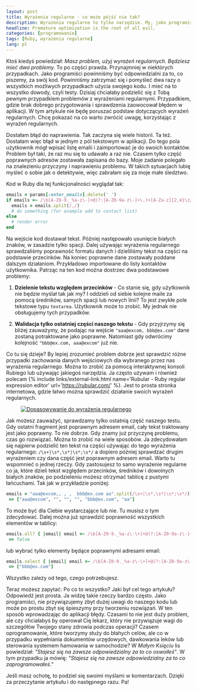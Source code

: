 ```yaml
---
layout: post
title: Wyrażenia regularne - co może pójść nie tak?
description: Wyrażenia regularne to tylko narzędzie. My, jako programiści, musimy używać ich odpowiedzialnie.
headline: Premature optimization is the root of all evil.
categories: [programowanie]
tags: [Ruby, wyrażenia regularne]
lang: pl
---
```


Ktoś kiedyś powiedział: _Masz problem, użyj wyrażeń regularnych. Będziesz mieć dwa problemy._ To po części prawda. Przynajmniej w niektórych przypadkach. Jako programiści powinniśmy być odpowiedzialni za to, co piszemy, za swój kod. Powinniśmy zatrzymać się i pomyśleć dwa razy o wszystkich możliwych przypadkach użycia swojego kodu. I mieć na to wszystko dowody, czyli testy. Dzisiaj chciałaby podzielić się z Tobą pewnym przypadkiem problemów z wyrażeniami regularnymi. Przypadkiem, gdzie brak dobrego przygotowania i sprawdzenia zaowocował błędem w aplikacji. W tym artykule nie będę poruszać podstaw dotyczących wyrażeń regularnych. Chcę pokazać na co warto zwrócić uwagę, korzystając z wyrażeń regularnych.

Dostałam błąd do naprawienia. Tak zaczyna się wiele historii. Ta też. Dostałam więc błąd w jednym z pól tekstowym w aplikacji. Do tego pola użytkownik mógł wpisać listę emalii i zaimportować je do swoich kontaktów. Problem był taki, że raz mu się to udawało a raz nie. Czasem tylko część poprawnych adresów zostawała zapisana do bazy. Moje zadanie polegało na znalezieniu przyczyny i naprawieniu problemu. W takich sytuacjach lubię myśleć o sobie jak o detektywie, więc zabrałam się za moje małe śledztwo.

Kod w Ruby dla tej funkcjonalności wyglądał tak:

```ruby
emails = params[:enter_emails].delete(' ')
if emails =~ /\b[A-Z0-9._%a-z\-]+@(?:[A-Z0-9a-z\-]+\.)+[A-Za-z]{2,4}\z/
  emails = emails.split(/,/)
  # do something (for example add to contact list)
else
  # render error
end
```

Na wejście kod dostawał tekst. Później następowało usunięcie białych znaków, w zasadzie tylko spacji. Dalej używając wyrażenia regularnego sprawdzaliśmy poprawność formatu danych i dzieliliśmy tekst na części na podstawie przecinków. Na koniec poprawne dane zostawały poddane dalszym działaniom. Przykładowo importowane do listy kontaktów użytkownika. Patrząc na ten kod można dostrzec dwa podstawowe problemy:

  1. **Dzielenie tekstu względem przecinków** - Co stanie się, gdy użytkownik nie będzie myślał tak jak my? I oddzieli od siebie kolejne maile za pomocą średników, samych spacji lub nowych linii? To jest zwykłe pole tekstowe typu `textarea`. Użytkownik może to zrobić. My jednak nie obsługujemy tych przypadków.

  2. **Walidacja tylko ostatniej części naszego tekstu** - Gdy przyjrzymy się bliżej zauważymy, że podając na wejście `"aaa@excom, bbb@ex.com"` dane zostaną potraktowane jako poprawne. Natomiast gdy odwrócimy kolejność `"bbb@ex.com, aaa@excom"` już nie.

Co tu się dzieje? By lepiej zrozumieć problem dobrze jest sprawdzić różne przypadki zachowania danych wejściowych dla wybranego przez nas wyrażenia regularnego. Można to zrobić za pomocą interaktywnej konsoli Rubiego lub używając jakiegoś narzędzia. Ja często używam i również polecam
{% include links/external-link.html
   name='Rubular - Ruby regular expression editor'
   url='https://rubular.com/' %}.
Jest to prosta stronka internetowa, gdzie łatwo można sprawdzić działanie swoich wyrażeń regularnych.

<figure>
  <a href="{{ site.baseurl_root }}/images/email-regular-expressions/rubular.png"><img src="{{ site.baseurl_root }}/images/email-regular-expressions/rubular.png" title="Rubular - wyrażenia regularne" alt="Dopasowywanie do wyrażenia regularnego"></a>
</figure>

Jak możesz zauważyć, sprawdzamy tylko ostatnią część naszego testu. Gdy ostatni fragment jest poprawnym adresem email, cały tekst traktowany jest jako poprawny. To nie dobrze. Gdy znamy już przyczynę problemu, czas go rozwiązać. Można to zrobić na wiele sposobów. Ja zdecydowałam się najpierw podzielić ten tekst na części używając do tego wyrażenia regularnego: `/\s+|\s*,\s*|\s*;\s*/` a dopiero później sprawdzać drugim wyrażeniem czy dana część jest poprawnym adresem email. Warto tu wspomnieć o jednej rzeczy. Gdy zastosujesz to samo wyrażenie regularne co ja, które dzieli tekst względem przecinków, średników i dowolnych białych znaków, po podzieleniu możesz otrzymać tablicę z pustymi łańcuchami. Tak jak w przykładzie poniżej:

```ruby
emails = "aaa@excom,, , ,  bbb@ex.com aa".split(/\s+|\s*,\s*|\s*;\s*/)
 => ["aaa@excom", "", "", "", "bbb@ex.com", "aa"]
```

To może być dla Ciebie wystarczające lub nie. Tu musisz o tym zdecydować. Dalej można już sprawdzić poprawność wszystkich elementów w tablicy:

```ruby
emails.all? { |email| email =~ /\b[A-Z0-9._%a-z\-\+]+@(?:[A-Z0-9a-z\-]+\.)+[A-Za-z]{2,4}\z/ }
 => false
```

lub wybrać tylko elementy będące poprawnymi adresami email:

```ruby
emails.select { |email| email =~ /\b[A-Z0-9._%a-z\-\+]+@(?:[A-Z0-9a-z\-]+\.)+[A-Za-z]{2,4}\z/ }
 => ["bbb@ex.com"]
```

Wszystko zależy od tego, czego potrzebujesz.

Teraz możesz zapytać: Po co to wszystko? Jaki był cel tego artykułu? Odpowiedź jest prosta. Ja widzę takie rzeczy bardzo często. Jako programiści, nie przywiązujemy zbyt dużej uwagi do naszego kodu lub może po prostu zbyt się śpieszymy przy tworzeniu rozwiązań. W ten sposób wprowadzając do aplikacji błędy. Czasami to nie jest duży problem, ale czy chciałabyś by operował Cię lekarz, który nie przywiązuje wagi do szczegółów Twojego stany zdrowia podczas operacji? Czasem oprogramowanie, które tworzymy służy do błahych celów, ale co w przypadku wypełniania dokumentów urzędowych, dawkowania leków lub sterowania systemem hamowania w samochodzie? W _Małym Księciu_ lis powiedział: _"Stajesz się na zawsze odpowiedzialny za to co oswoiłeś"_. W tym przypadku ja mówię: _"Stajesz się na zawsze odpowiedzialny za to co zaprogramowałeś."_

Jeśli masz ochotę, to podziel się swoimi myślami w komentarzach. Dzięki za przeczytanie artykułu i do następnego razu. Pa!

